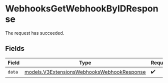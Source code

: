 # WebhooksGetWebhookByIDResponse

The request has succeeded.


## Fields

| Field                                                                                          | Type                                                                                           | Required                                                                                       | Description                                                                                    |
| ---------------------------------------------------------------------------------------------- | ---------------------------------------------------------------------------------------------- | ---------------------------------------------------------------------------------------------- | ---------------------------------------------------------------------------------------------- |
| `data`                                                                                         | [models.V3ExtensionsWebhooksWebhookResponse](../models/v3extensionswebhookswebhookresponse.md) | :heavy_check_mark:                                                                             | N/A                                                                                            |